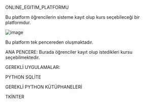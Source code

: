ONLINE_EGITIM_PLATFORMU

Bu platform öğrencilerin sisteme kayıt olup kurs seçebileceği bir platformdur.

![image](https://github.com/gizem291903/Online-E-itim-Platformu/assets/148044150/749d7cce-0187-4f5b-8194-82af1d061e85)

Bu platform tek pencereden oluşmaktadır.

ANA PENCERE: Burada öğrenciler kayıt olup istedikleri kursu seçebilmektedir.

GEREKLİ UYGULAMALAR:

PYTHON
SQLİTE

GEREKLİ PYTHON KÜTÜPHANELERİ

TKİNTER
